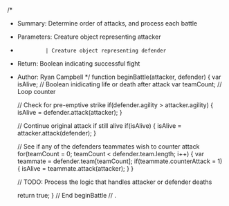 /*
 * Summary:     Determine order of attacks, and process each battle
 * Parameters:  Creature object representing attacker
 *              | Creature object representing defender
 * Return:      Boolean indicating successful fight
 * Author:      Ryan Campbell
 */
function beginBattle(attacker, defender) {
    var isAlive;    // Boolean inidicating life or death after attack
    var teamCount;  // Loop counter

    // Check for pre-emptive strike
    if(defender.agility > attacker.agility) {
        isAlive = defender.attack(attacker);
    }

    // Continue original attack if still alive
    if(isAlive) {
        isAlive = attacker.attack(defender);
    }

    // See if any of the defenders teammates wish to counter attack
    for(teamCount = 0; teamCount < defender.team.length; i++) {
        var teammate = defender.team[teamCount];
        if(teammate.counterAttack = 1) {
            isAlive = teammate.attack(attacker);
        }
    }

    // TODO: Process the logic that handles attacker or defender deaths

    return true;
} // End beginBattle
// .

